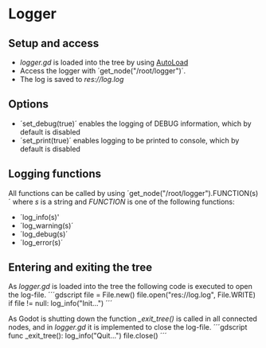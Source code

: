 # Logger

## Setup and access
* *logger.gd* is loaded into the tree by using [AutoLoad](http://docs.godotengine.org/en/stable/learning/step_by_step/singletons_autoload.html)
* Access the logger with ´get_node("/root/logger")´.
* The log is saved to *res://log.log*

## Options
* ´set_debug(true)´ enables the logging of DEBUG information, which by default is disabled
* ´set_print(true)´ enables logging to be printed to console, which by default is disabled

## Logging functions
All functions can be called by using ´get_node("/root/logger").FUNCTION(s)´ where *s* is a string and *FUNCTION* is one of the following functions:
* ´log_info(s)'
* ´log_warning(s)´
* ´log_debug(s)´
* ´log_error(s)´

## Entering and exiting the tree
As *logger.gd* is loaded into the tree the following code is executed to open the log-file.
´´´gdscript
file = File.new()
file.open("res://log.log", File.WRITE)
if file != null:
	log_info("Init...")
´´´

As Godot is shutting down the function *_exit_tree()* is called in all connected nodes, and in *logger.gd* it is implemented to close the log-file.
´´´gdscript
func _exit_tree():
	log_info("Quit...")
	file.close()
´´´
